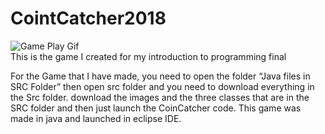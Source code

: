 # CointCatcher2018
![Game Play Gif](https://github.com/BriannaPGarland/CointCatcher2018/blob/main/pictures/Hnet-image.gif)
<br/>This is the game I created for my introduction to programming final 


For the Game that I have made, you need to open the folder “Java files in SRC Folder” then open src folder and you need to download everything in the Src folder. download the images and the three classes that are in the SRC folder and then just launch the CoinCatcher code. This game was made in java and launched in eclipse IDE. 

